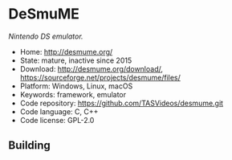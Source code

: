# DeSmuME

_Nintendo DS emulator._

- Home: http://desmume.org/
- State: mature, inactive since 2015
- Download: http://desmume.org/download/, https://sourceforge.net/projects/desmume/files/
- Platform: Windows, Linux, macOS
- Keywords: framework, emulator
- Code repository: https://github.com/TASVideos/desmume.git
- Code language: C, C++
- Code license: GPL-2.0

## Building

